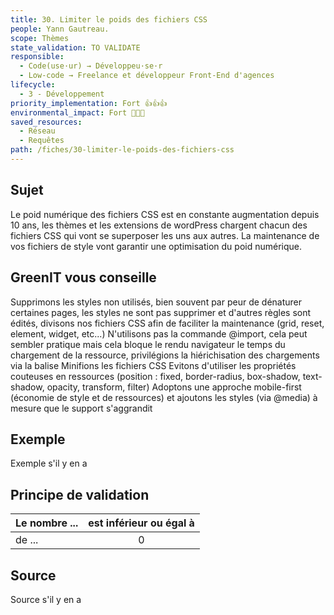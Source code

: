 ```yaml
---
title: 30. Limiter le poids des fichiers CSS
people: Yann Gautreau.
scope: Thèmes
state_validation: TO VALIDATE
responsible: 
  - Code(use·ur) → Développeu·se·r
  - Low-code → Freelance et développeur Front-End d'agences
lifecycle: 
  - 3 - Développement
priority_implementation: Fort 👍👍👍
environmental_impact: Fort 🌱🌱🌱
saved_resources: 
  - Réseau
  - Requêtes
path: /fiches/30-limiter-le-poids-des-fichiers-css
---
```


## Sujet

Le poid numérique des fichiers CSS est en constante augmentation depuis 10 ans, les thèmes et les extensions de wordPress chargent chacun des fichiers CSS qui vont se superposer les uns aux autres. La maintenance de vos fichiers de style vont garantir une optimisation du poid numérique.

## GreenIT vous conseille

Supprimons les styles non utilisés, bien souvent par peur de dénaturer certaines pages, les styles ne sont pas supprimer et d'autres règles sont édités, divisons nos fichiers CSS afin de faciliter la maintenance (grid, reset, element, widget, etc...)
N'utilisons pas la commande @import, cela peut sembler pratique mais cela bloque le rendu navigateur le temps du chargement de la ressource, privilégions la hiérichisation des chargements via la balise <link>
Minifions les fichiers CSS
Evitons d'utiliser les propriétés couteuses en ressources (position : fixed, border-radius, box-shadow, text-shadow, opacity, transform, filter) 
Adoptons une approche mobile-first (économie de style et de ressources) et ajoutons les styles (via @media) à mesure que le support s'aggrandit


## Exemple

Exemple s'il y en a

## Principe de validation

| Le nombre ... | est inférieur ou égal à |
| ------------- | :---------------------: |
| de ...        |            0            |

## Source

Source s'il y en a
